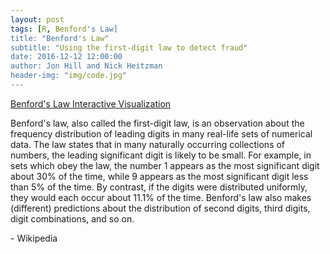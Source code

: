 ```yaml
---
layout: post
tags: [R, Benford's Law]
title: "Benford's Law"
subtitle: "Using the first-digit law to detect fraud"
date: 2016-12-12 12:00:00
author: Jon Hill and Nick Heitzman
header-img: "img/code.jpg"
---
```


[Benford's Law Interactive Visualization](http://162.243.127.129/shiny/benford/)

<p>Benford's law, also called the first-digit law, is an observation about the frequency distribution of leading digits in many real-life sets of numerical data. The law states that in many naturally occurring collections of numbers, the leading significant digit is likely to be small. For example, in sets which obey the law, the number 1 appears as the most significant digit about 30% of the time, while 9 appears as the most significant digit less than 5% of the time. By contrast, if the digits were distributed uniformly, they would each occur about 11.1% of the time. Benford's law also makes (different) predictions about the distribution of second digits, third digits, digit combinations, and so on.</p>

<p>- Wikipedia</p>
